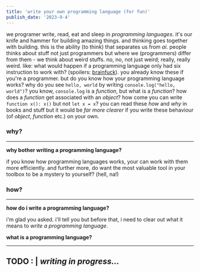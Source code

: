 ```yaml
---
title: 'write your own programming language (for fun)'
publish_date: '2023-9-4'
---
```


we programer write, read, eat and sleep in *programming languages*. it's our knife and hammer for building amazing things. and thinking goes together with building. this is the ability (to think) that separates us from *ai*. people thinks about stuff not just programmers but where we (programmers) differ from them - we think about weird stuffs. no, no, not just weird; really, really weird. like: what would happen if a programming language only had six instruction to work with? (spoilers: [brainfuck](https://en.wikipedia.org/wiki/Brainfuck)). you already know these if you're a programmer. but do you know how your programming language works? why do you see `hello, world` by writing `console.log("hello, world")`? you know, `console.log` is a *function*, but what is a *function*? how does a *function* get associated with an *object*? how come you can write `function x(): x()` but not `let x = x`? you can read these *how* and *why* in books and stuff but it would be *far more clearer* if you write these behaviour (of *object*, *function* etc.) on your own.

### why?

---

**why bother writing a programming language?**

if you know how programming languages works, your can work with them more efficiently. and further more, do want the most valuable tool in your toolbox to be a mystery to yourself? (hell, na!)

### how?

---

**how do i write a programming language?**

i'm glad you asked. i'll tell you but before that, i need to clear out what it means to *write a programming language*.

**what is a programming language?**

---

## TODO : | ***writing in progress...***
